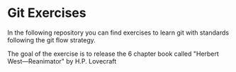 # Git Exercises
In the following repository you can find exercises to learn git with
standards following the git flow strategy.

The goal of the exercise is to release the 6 chapter book called
"Herbert West—Reanimator" by H.P. Lovecraft

